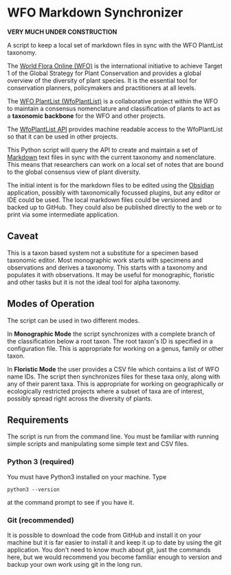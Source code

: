 # WFO Markdown Synchronizer 

__VERY MUCH UNDER CONSTRUCTION__

A script to keep a local set of markdown files in sync with the WFO PlantList taxonomy.

The  [World Flora Online (WFO)](http://www.worldfloraonline.org/) is the international initiative to achieve Target 1 of the Global Strategy for Plant Conservation and provides a global overview of the diversity of plant species. It is the essential tool for conservation planners, policymakers and practitioners at all levels.

The [WFO PlantList (WfoPlantList)](https://wfoplantlist.org/) is a collaborative project within the WFO to maintain a consensus nomenclature and classification of plants to act as a __taxonomic backbone__ for the WFO and other projects.

The [WfoPlantList API](https://list.worldfloraonline.org/) provides machine readable access to the WfoPlantList so that it can be used in other projects.

This Python script will query the API to create and maintain a set of [Markdown](https://en.wikipedia.org/wiki/Markdown) text files in sync with the current taxonomy and nomenclature. This means that researchers can work on a local set of notes that are bound to the global consensus view of plant diversity.

The initial intent is for the markdown files to be edited using the [Obsidian](https://obsidian.md/) application, possibly with taxonomically focussed plugins, but any editor or IDE could be used. The local markdown files could be versioned and backed up to GitHub. They could also be published directly to the web or to print via some intermediate application.

## Caveat

This is a taxon based system not a substitute for a specimen based taxonomic editor. Most monographic work starts with specimens and observations and derives a taxonomy. This starts with a taxonomy and populates it with observations. It may be useful for monographic, floristic and other tasks but it is not the ideal tool for alpha taxonomy.

## Modes of Operation

The script can be used in two different modes.

In __Monographic Mode__ the script synchronizes with a complete branch of the classification below a root taxon. The root taxon's ID is specified in a configuration file. This is appropriate for working on a genus, family or other taxon.

In __Floristic Mode__ the user provides a CSV file which contains a list of WFO name IDs. The script then synchronizes files for these taxa only, along with any of their parent taxa. This is appropriate for working on geographically or ecologically restricted projects where a subset of taxa are of interest, possibly spread right across the diversity of plants.

## Requirements

The script is run from the command line. You must be familiar with running simple scripts and manipulating some simple text and CSV files.

### Python 3 (required)

You must have Python3 installed on your machine. Type 

```
python3 --version
```

at the command prompt to see if you have it.

### Git (recommended)

It is possible to download the code from GitHub and install it on your machine but it is far easier to install it and keep it up to date by using the git application. You don't need to know much about git, just the commands here, but we would recommend you become familiar enough to version and backup your own work using git in the long run.








